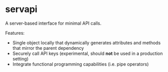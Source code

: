 # servapi

A server-based interface for minimal API calls. 

Features:

+ Single object locally that dynamically generates attributes and methods that mirror the parent dependency
+ Securely call API keys (experimental, should **not** be used in a production setting)
+ Integrate functional programming capabilities (i.e. pipe operators)


